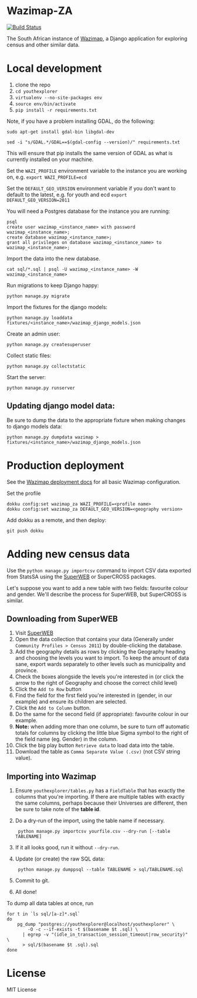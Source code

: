 # Wazimap-ZA

[![Build Status](https://travis-ci.org/Code4SA/wazimap-za.svg)](http://travis-ci.org/Code4SA/wazimap-za)

The South African instance of [Wazimap](https://github.com/Code4SA/wazimap), a Django application for exploring census and other similar data.

# Local development

1. clone the repo
2. ``cd youthexplorer``
3. ``virtualenv --no-site-packages env``
4. ``source env/bin/activate``
5. ``pip install -r requirements.txt``

Note, if you have a problem installing GDAL, do the following:

`sudo apt-get install gdal-bin libgdal-dev`

`sed -i "s/GDAL.*/GDAL==$(gdal-config --version)/" requirements.txt`

This will ensure that pip installs the same version of GDAL as what is currently installed on your machine.


Set the `WAZI_PROFILE` environment variable to the instance you are working on, e.g.
`export WAZI_PROFILE=ecd`

Set the `DEFAULT_GEO_VERSION` environment variable if you don't want to default to the latest, e.g. for youth and ecd
`export DEFAULT_GEO_VERSION=2011`

You will need a Postgres database for the instance you are running:
```
psql
create user wazimap_<instance_name> with password wazimap_<instance_name>;
create database wazimap_<instance_name>;
grant all privileges on database wazimap_<instance_name> to wazimap_<instance_name>;
```

Import the data into the new database.
```
cat sql/*.sql | psql -U wazimap_<instance_name> -W wazimap_<instance_name>
```

Run migrations to keep Django happy:
```
python manage.py migrate
```

Import the fixtures for the django models:
```
python manage.py loaddata fixtures/<instance_name>/wazimap_django_models.json
```

Create an admin user:
```
python manage.py createsuperuser

```
Collect static files:
```
python manage.py collectstatic

```
Start the server:
```
python manage.py runserver
```

## Updating django model data:

Be sure to dump the data to the appropriate fixture when making changes to django models data:
```
python manage.py dumpdata wazimap > fixtures/<instance_name>/wazimap_django_models.json
```


# Production deployment

See the [Wazimap deployment docs](http://wazimap.readthedocs.org/en/latest/deploying.html) for all basic Wazimap configuration.

Set the profile
```
dokku config:set wazimap_za WAZI_PROFILE=<profile name>
dokku config:set wazimap_za DEFAULT_GEO_VERSION=<geography version>
```

Add dokku as a remote, and then deploy:
```
git push dokku
```

# Adding new census data

Use the ``python manage.py importcsv`` command to import CSV data exported from StatsSA using the [SuperWEB](http://interactive2.statssa.gov.za/webapi/jsf/login.xhtml) or SuperCROSS packages.

Let's suppose you want to add a new table with two fields: favourite colour and gender. We'll describe the process for SuperWEB, but SuperCROSS is similar.

## Downloading from SuperWEB

1. Visit [SuperWEB](http://interactive2.statssa.gov.za/webapi/jsf/login.xhtml)
2. Open the data collection that contains your data (Generally under ``Community Profiles > Census 2011``) by double-clicking the database.
3. Add the geography details as rows by clicking the Geography heading and choosing the levels you want to import. To keep the amount of data sane, export wards separately to other levels such as municipality and province.
4. Check the boxes alongside the levels you're interested in (or click the arrow to the right of Geography and choose the correct child level)
5. Click the ``Add to Row`` button
6. Find the field for the first field you're interested in (gender, in our example) and ensure its children are selected.
7. Click the ``Add to Column`` button.
8. Do the same for the second field (if appropriate): favourite colour in our example.
9. **Note:** when adding more than one column, be sure to turn off automatic totals for columns by clicking the little blue Sigma symbol to the right of the field name (eg. Gender) in the column.
10. Click the big play button ``Retrieve data`` to load data into the table.
11. Download the table as ``Comma Separate Value (.csv)`` (not CSV string value).

## Importing into Wazimap

1. Ensure ``youthexplorer/tables.py`` has a ``FieldTable`` that has exactly the columns that you're importing. If there are multiple tables with exactly the same columns, perhaps because their Universes are different, then be sure to take note of the **table id**.
2. Do a dry-run of the import, using the table name if necessary.

        python manage.py importcsv yourfile.csv --dry-run [--table TABLENAME]

3. If it all looks good, run it without ``--dry-run``.
4. Update (or create) the raw SQL data:

        python manage.py dumppsql --table TABLENAME > sql/TABLENAME.sql

5. Commit to git.
6. All done!

To dump all data tables at once, run
```shell
for t in `ls sql/[a-z]*.sql`
do
    pg_dump "postgres://youthexplorer@localhost/youthexplorer" \
        -O -c --if-exists -t $(basename $t .sql) \
      | egrep -v "(idle_in_transaction_session_timeout|row_security)" \
      > sql/$(basename $t .sql).sql
done
```

# License

MIT License

